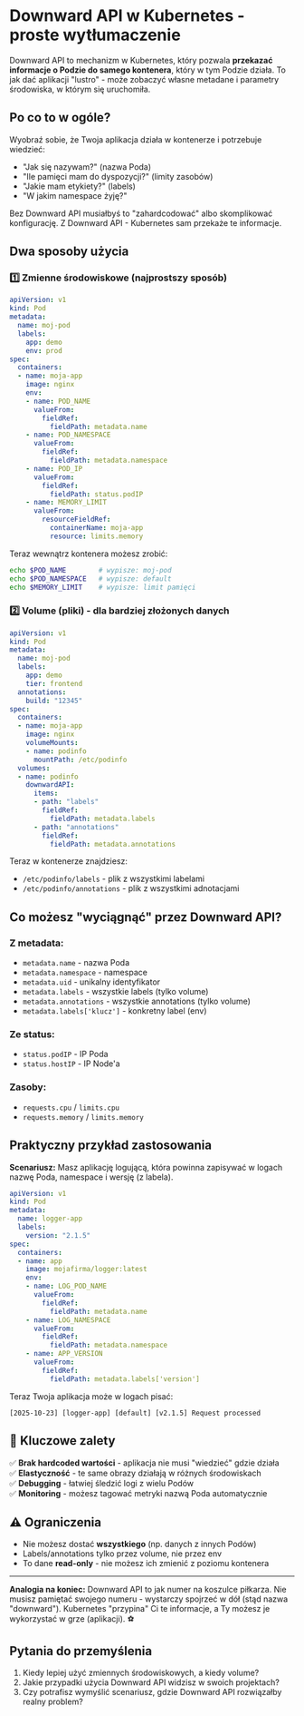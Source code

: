 # Downward API w Kubernetes - proste wytłumaczenie

Downward API to mechanizm w Kubernetes, który pozwala **przekazać informacje o Podzie do samego kontenera**, który w tym Podzie działa. To jak dać aplikacji "lustro" - może zobaczyć własne metadane i parametry środowiska, w którym się uruchomiła.

## Po co to w ogóle?

Wyobraź sobie, że Twoja aplikacja działa w kontenerze i potrzebuje wiedzieć:
- "Jak się nazywam?" (nazwa Poda)
- "Ile pamięci mam do dyspozycji?" (limity zasobów)
- "Jakie mam etykiety?" (labels)
- "W jakim namespace żyję?"

Bez Downward API musiałbyś to "zahardcodować" albo skomplikować konfigurację. Z Downward API - Kubernetes sam przekaże te informacje.

## Dwa sposoby użycia

### 1️⃣ **Zmienne środowiskowe** (najprostszy sposób)

```yaml
apiVersion: v1
kind: Pod
metadata:
  name: moj-pod
  labels:
    app: demo
    env: prod
spec:
  containers:
  - name: moja-app
    image: nginx
    env:
    - name: POD_NAME
      valueFrom:
        fieldRef:
          fieldPath: metadata.name
    - name: POD_NAMESPACE
      valueFrom:
        fieldRef:
          fieldPath: metadata.namespace
    - name: POD_IP
      valueFrom:
        fieldRef:
          fieldPath: status.podIP
    - name: MEMORY_LIMIT
      valueFrom:
        resourceFieldRef:
          containerName: moja-app
          resource: limits.memory
```

Teraz wewnątrz kontenera możesz zrobić:
```bash
echo $POD_NAME        # wypisze: moj-pod
echo $POD_NAMESPACE   # wypisze: default
echo $MEMORY_LIMIT    # wypisze: limit pamięci
```

### 2️⃣ **Volume (pliki)** - dla bardziej złożonych danych

```yaml
apiVersion: v1
kind: Pod
metadata:
  name: moj-pod
  labels:
    app: demo
    tier: frontend
  annotations:
    build: "12345"
spec:
  containers:
  - name: moja-app
    image: nginx
    volumeMounts:
    - name: podinfo
      mountPath: /etc/podinfo
  volumes:
  - name: podinfo
    downwardAPI:
      items:
      - path: "labels"
        fieldRef:
          fieldPath: metadata.labels
      - path: "annotations"
        fieldRef:
          fieldPath: metadata.annotations
```

Teraz w kontenerze znajdziesz:
- `/etc/podinfo/labels` - plik z wszystkimi labelami
- `/etc/podinfo/annotations` - plik z wszystkimi adnotacjami

## Co możesz "wyciągnąć" przez Downward API?

### **Z metadata:**
- `metadata.name` - nazwa Poda
- `metadata.namespace` - namespace
- `metadata.uid` - unikalny identyfikator
- `metadata.labels` - wszystkie labels (tylko volume)
- `metadata.annotations` - wszystkie annotations (tylko volume)
- `metadata.labels['klucz']` - konkretny label (env)

### **Ze status:**
- `status.podIP` - IP Poda
- `status.hostIP` - IP Node'a

### **Zasoby:**
- `requests.cpu` / `limits.cpu`
- `requests.memory` / `limits.memory`

## Praktyczny przykład zastosowania

**Scenariusz:** Masz aplikację logującą, która powinna zapisywać w logach nazwę Poda, namespace i wersję (z labela).

```yaml
apiVersion: v1
kind: Pod
metadata:
  name: logger-app
  labels:
    version: "2.1.5"
spec:
  containers:
  - name: app
    image: mojafirma/logger:latest
    env:
    - name: LOG_POD_NAME
      valueFrom:
        fieldRef:
          fieldPath: metadata.name
    - name: LOG_NAMESPACE
      valueFrom:
        fieldRef:
          fieldPath: metadata.namespace
    - name: APP_VERSION
      valueFrom:
        fieldRef:
          fieldPath: metadata.labels['version']
```

Teraz Twoja aplikacja może w logach pisać:
```
[2025-10-23] [logger-app] [default] [v2.1.5] Request processed
```

## 🎯 Kluczowe zalety

✅ **Brak hardcoded wartości** - aplikacja nie musi "wiedzieć" gdzie działa  
✅ **Elastyczność** - te same obrazy działają w różnych środowiskach  
✅ **Debugging** - łatwiej śledzić logi z wielu Podów  
✅ **Monitoring** - możesz tagować metryki nazwą Poda automatycznie

## ⚠️ Ograniczenia

- Nie możesz dostać **wszystkiego** (np. danych z innych Podów)
- Labels/annotations tylko przez volume, nie przez env
- To dane **read-only** - nie możesz ich zmienić z poziomu kontenera

---

**Analogia na koniec:** Downward API to jak numer na koszulce piłkarza. Nie musisz pamiętać swojego numeru - wystarczy spojrzeć w dół (stąd nazwa "downward"). Kubernetes "przypina" Ci te informacje, a Ty możesz je wykorzystać w grze (aplikacji). ⚽

## Pytania do przemyślenia

1. Kiedy lepiej użyć zmiennych środowiskowych, a kiedy volume?
2. Jakie przypadki użycia Downward API widzisz w swoich projektach?
3. Czy potrafisz wymyślić scenariusz, gdzie Downward API rozwiązałby realny problem?